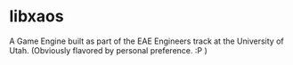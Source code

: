 # libxaos
A Game Engine built as part of the EAE Engineers track at the University of Utah.  (Obviously flavored by personal preference. :P )

